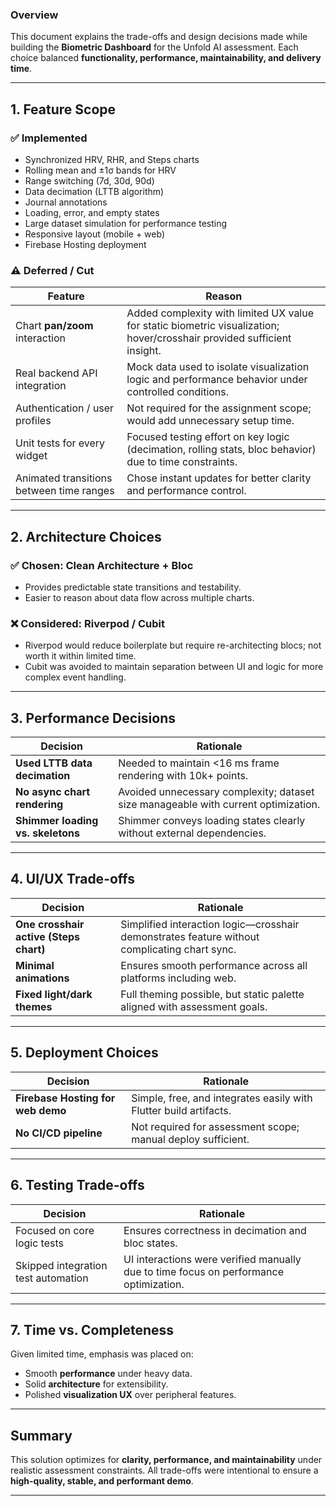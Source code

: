 ### **Overview**

This document explains the trade-offs and design decisions made while building the **Biometric Dashboard** for the Unfold AI assessment.
Each choice balanced **functionality, performance, maintainability, and delivery time**.

---

## **1. Feature Scope**

### ✅ Implemented

* Synchronized HRV, RHR, and Steps charts
* Rolling mean and ±1σ bands for HRV
* Range switching (7d, 30d, 90d)
* Data decimation (LTTB algorithm)
* Journal annotations
* Loading, error, and empty states
* Large dataset simulation for performance testing
* Responsive layout (mobile + web)
* Firebase Hosting deployment

### ⚠️ Deferred / Cut

| Feature                                  | Reason                                                                                                                  |
| ---------------------------------------- | ----------------------------------------------------------------------------------------------------------------------- |
| Chart **pan/zoom** interaction           | Added complexity with limited UX value for static biometric visualization; hover/crosshair provided sufficient insight. |
| Real backend API integration             | Mock data used to isolate visualization logic and performance behavior under controlled conditions.                     |
| Authentication / user profiles           | Not required for the assignment scope; would add unnecessary setup time.                                                |
| Unit tests for every widget              | Focused testing effort on key logic (decimation, rolling stats, bloc behavior) due to time constraints.                 |
| Animated transitions between time ranges | Chose instant updates for better clarity and performance control.                                                       |

---

## **2. Architecture Choices**

### ✅ Chosen: **Clean Architecture + Bloc**

* Provides predictable state transitions and testability.
* Easier to reason about data flow across multiple charts.

### ❌ Considered: **Riverpod / Cubit**

* Riverpod would reduce boilerplate but require re-architecting blocs; not worth it within limited time.
* Cubit was avoided to maintain separation between UI and logic for more complex event handling.

---

## **3. Performance Decisions**

| Decision                          | Rationale                                                                          |
| --------------------------------- | ---------------------------------------------------------------------------------- |
| **Used LTTB data decimation**     | Needed to maintain <16 ms frame rendering with 10k+ points.                        |
| **No async chart rendering**      | Avoided unnecessary complexity; dataset size manageable with current optimization. |
| **Shimmer loading vs. skeletons** | Shimmer conveys loading states clearly without external dependencies.              |

---

## **4. UI/UX Trade-offs**

| Decision                               | Rationale                                                                                    |
| -------------------------------------- | -------------------------------------------------------------------------------------------- |
| **One crosshair active (Steps chart)** | Simplified interaction logic—crosshair demonstrates feature without complicating chart sync. |
| **Minimal animations**                 | Ensures smooth performance across all platforms including web.                               |
| **Fixed light/dark themes**            | Full theming possible, but static palette aligned with assessment goals.                     |

---

## **5. Deployment Choices**

| Decision                          | Rationale                                                         |
| --------------------------------- | ----------------------------------------------------------------- |
| **Firebase Hosting for web demo** | Simple, free, and integrates easily with Flutter build artifacts. |
| **No CI/CD pipeline**             | Not required for assessment scope; manual deploy sufficient.      |

---

## **6. Testing Trade-offs**

| Decision                            | Rationale                                                                             |
| ----------------------------------- | ------------------------------------------------------------------------------------- |
| Focused on core logic tests         | Ensures correctness in decimation and bloc states.                                    |
| Skipped integration test automation | UI interactions were verified manually due to time focus on performance optimization. |

---

## **7. Time vs. Completeness**

Given limited time, emphasis was placed on:

* Smooth **performance** under heavy data.
* Solid **architecture** for extensibility.
* Polished **visualization UX** over peripheral features.

---

## **Summary**

This solution optimizes for **clarity, performance, and maintainability** under realistic assessment constraints.
All trade-offs were intentional to ensure a **high-quality, stable, and performant demo**.

---